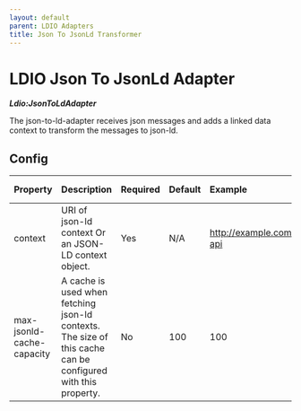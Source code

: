 ```yaml
---
layout: default
parent: LDIO Adapters
title: Json To JsonLd Transformer
---
```


# LDIO Json To JsonLd Adapter
***Ldio:JsonToLdAdapter***

The json-to-ld-adapter receives json messages and adds a linked data context to transform the messages to json-ld.

## Config

| Property                  | Description                                                                                                  | Required | Default | Example                   | Supported values                                 |
|:--------------------------|:-------------------------------------------------------------------------------------------------------------|:---------|:--------|:--------------------------|:-------------------------------------------------|
| context                   | URI of json-ld context Or an JSON-LD context object.                                                         | Yes      | N/A     | http://example.com/my-api | URI or Json Object (containing "@context" entry) |
| max-jsonld-cache-capacity | A cache is used when fetching json-ld contexts. The size of this cache can be configured with this property. | No       | 100     | 100                       | Integer                                          |
